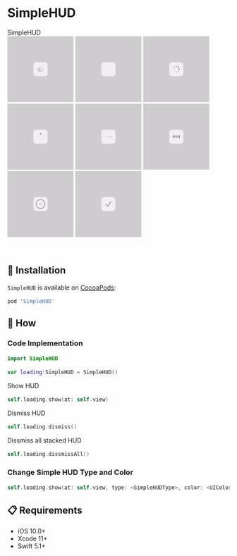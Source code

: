 # SimpleHUD
SimpleHUD
<br>
<img src="https://github.com/knottx/SimpleHUD/blob/main/ReadmeResource/activityIndicator.gif" width="150"> 
<img src="https://github.com/knottx/SimpleHUD/blob/main/ReadmeResource/circleStroke.gif" width="150"> 
<img src="https://github.com/knottx/SimpleHUD/blob/main/ReadmeResource/circleRotateChase.gif" width="150"> 
<img src="https://github.com/knottx/SimpleHUD/blob/main/ReadmeResource/circleSpinFade.gif" width="150"> 
<img src="https://github.com/knottx/SimpleHUD/blob/main/ReadmeResource/threeDots.gif" width="150"> 
<img src="https://github.com/knottx/SimpleHUD/blob/main/ReadmeResource/fiveBars.gif" width="150"> 
<img src="https://github.com/knottx/SimpleHUD/blob/main/ReadmeResource/progress.gif" width="150"> 
<img src="https://github.com/knottx/SimpleHUD/blob/main/ReadmeResource/icon.gif" width="150"> 

<br>

## 📲 Installation

`SimpleHUD` is available on [CocoaPods](https://cocoapods.org/pods/SimpleHUD):

```ruby
pod 'SimpleHUD'
```

## 📝 How
### Code Implementation
```swift
import SimpleHUD
```

```swift
var loading:SimpleHUD = SimpleHUD()
```

Show HUD
```swift
self.loading.show(at: self.view)
```

Dismiss HUD
```swift
self.loading.dismiss()
```

Dissmiss all stacked HUD
```swift
self.loading.dissmissAll()
```

### Change Simple HUD Type and Color 
```swift
self.loading.show(at: self.view, type: <SimpleHUDType>, color: <UIColor>)
```


## 📋 Requirements

* iOS 10.0+
* Xcode 11+
* Swift 5.1+
